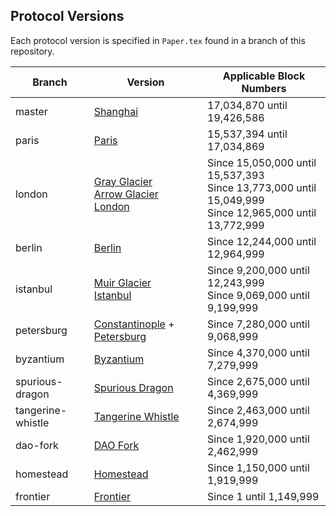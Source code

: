 ## Protocol Versions

Each protocol version is specified in `Paper.tex` found in a branch of this repository.

| Branch            | Version                                                           | Applicable Block Numbers        |
|-------------------|-------------------------------------------------------------------------------------------------------------------|-----------------------------------|
| master               | [Shanghai](https://github.com/ethereum/execution-specs/blob/master/network-upgrades/mainnet-upgrades/shanghai.md)    | 17,034,870 until 19,426,586
| paris               | [Paris](https://github.com/ethereum/execution-specs/blob/master/network-upgrades/mainnet-upgrades/paris.md)    | 15,537,394 until 17,034,869
| london            | [Gray Glacier](https://github.com/ethereum/execution-specs/blob/master/network-upgrades/mainnet-upgrades/gray-glacier.md) <br> [Arrow Glacier](https://github.com/ethereum/execution-specs/blob/master/network-upgrades/mainnet-upgrades/arrow-glacier.md) <br> [London](https://github.com/ethereum/eth1.0-specs/blob/master/network-upgrades/mainnet-upgrades/london.md)    |   Since 15,050,000 until 15,537,393 <br> Since 13,773,000 until 15,049,999 <br> Since 12,965,000 until 13,772,999 |
| berlin            | [Berlin](https://github.com/ethereum/eth1.0-specs/blob/master/network-upgrades/mainnet-upgrades/berlin.md)        | Since 12,244,000 until 12,964,999 |
| istanbul          | [Muir Glacier](https://eips.ethereum.org/EIPS/eip-2387) <br> [Istanbul](https://eips.ethereum.org/EIPS/eip-1679)  | Since 9,200,000 until 12,243,999 <br> Since 9,069,000 until 9,199,999 |
| petersburg        | [Constantinople](https://eips.ethereum.org/EIPS/eip-1013) + [Petersburg](https://eips.ethereum.org/EIPS/eip-1716) | Since 7,280,000 until 9,068,999   |
| byzantium         | [Byzantium](https://eips.ethereum.org/EIPS/eip-609)               | Since 4,370,000 until 7,279,999 |
| spurious-dragon   | [Spurious Dragon](https://eips.ethereum.org/EIPS/eip-607)         | Since 2,675,000 until 4,369,999 |
| tangerine-whistle | [Tangerine Whistle](https://eips.ethereum.org/EIPS/eip-608)       | Since 2,463,000 until 2,674,999 |
| dao-fork          | [DAO Fork](https://eips.ethereum.org/EIPS/eip-779)                | Since 1,920,000 until 2,462,999 |
| homestead         | [Homestead](https://eips.ethereum.org/EIPS/eip-606)               | Since 1,150,000 until 1,919,999 |
| frontier          | [Frontier](https://github.com/ethereum/yellowpaper/tree/frontier) | Since 1 until 1,149,999         |
